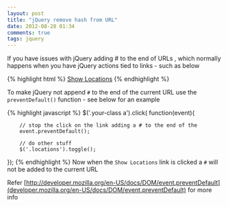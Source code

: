 ```yaml
---
layout: post
title: "jQuery remove hash from URL"
date: 2012-08-28 01:34
comments: true
tags: jquery 
---
```

If you have issues with jQuery adding # to the end of URLs , which normally happens 
when you have jQuery actions tied to links - such as below

{% highlight html %}
<a href='#' class="your-class">Show Locations</a>
{% endhighlight %}

To make jQuery not append `#` to the end of the current URL use the `preventDefault()` function - see below for an example

{% highlight javascript %}
$('.your-class a').click( function(event){

        // stop the click on the link adding a # to the end of the 
        event.preventDefault();

        // do other stuff
        $('.locations').toggle();

});
{% endhighlight %}
Now when the `Show Locations` link is clicked a `#` will not be added to the current URL

Refer [http://developer.mozilla.org/en-US/docs/DOM/event.preventDefault](developer.mozilla.org/en-US/docs/DOM/event.preventDefault) for more info
